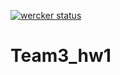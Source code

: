 [![wercker status](https://app.wercker.com/status/cdbd82e7ea2242ad6331cd09357c2f1b/m "wercker status")](https://app.wercker.com/project/bykey/cdbd82e7ea2242ad6331cd09357c2f1b)

# Team3_hw1
